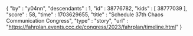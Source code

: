 {
  "by" : "y04nn",
  "descendants" : 1,
  "id" : 38776782,
  "kids" : [ 38777039 ],
  "score" : 58,
  "time" : 1703629655,
  "title" : "Schedule 37th Chaos Communication Congress",
  "type" : "story",
  "url" : "https://fahrplan.events.ccc.de/congress/2023/fahrplan/timeline.html"
}

